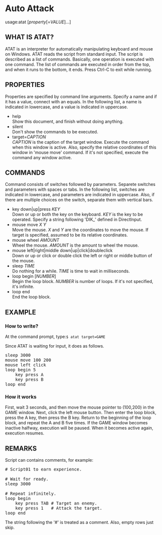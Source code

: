 # Auto Attack

usage:atat [*property*[=<i>VALUE</i>]...]

## WHAT IS ATAT?
ATAT is an interpreter for automatically manipulating
keyboard and mouse on Windows.
ATAT reads the script from standard input.
The script is described as a list of commands.
Basically, one operation is executed with one command.
The list of commands are executed in order from the top,
and when it runs to the bottom, it ends.
Press Ctrl-C to exit while running.

## PROPERTIES
Properties are specified by command line arguments.
Specify a name and if it has a value, connect with an equals.
In the following list, a name is indicated in lowercase,
and a value is indicated in uppercase.

* help<br/>
Show this document, and finish without doing anything.
* silent<br/>
Don't show the commands to be executed.
* target=<i>CAPTION</i><br/>
*CAPTION* is the caption of the target window.
Execute the command when this window is active.
Also, specify the relative coordinates of this window
in 'mouse move' command.
If it's not specified, execute the command any window active.

## COMMANDS
Command consists of switches followed by parameters.
Separete switches and parameters with spaces or tabs.
In the following list, switches are indicated in lowercase,
and parameters are indicated in uppercase.
Also, if there are multiple choices on the switch,
separate them with vertical bars.

* key down|up|press *KEY*<br/>
Down or up or both the key on the keyboard.
*KEY* is the key to be operated.
Specify a string following 'DIK_' defined in DirectInput.
* mouse move *X* *Y*<br/>
Move the mouse.
*X* and *Y* are the coordinates to move the mouse.
If target is specified, assumed to be its relative coordinates.
* mouse wheel *AMOUNT*<br/>
Wheel the mouse.
*AMOUNT* is the amount to wheel the mouse.
* mouse left|right|middle down|up|click|doubleclick<br/>
Down or up or click or double click
the left or right or middle button of the mouse.
* sleep *TIME*<br/>
Do nothing for a while.
*TIME* is time to wait in milliseconds.
* loop begin [*NUMBER*]<br/>
Begin the loop block.
*NUMBER* is number of loops.
If it's not specified, it's infinite.
* loop end<br/>
End the loop block.

## EXAMPLE

### How to write?
At the command prompt, type:`$ atat target=GAME`

Since ATAT is waiting for input, it does as follows.
<pre>
sleep 3000
mouse move 100 200
mouse left click
loop begin 5
    key press A
    key press B
loop end
</pre>

### How it works
First, wait 3 seconds,
and then move the mouse pointer to (100,200) in the GAME window.
Next, click the left mouse button.
Then enter the loop block, press the A key, then press the B key.
Return to the beginning of the loop block,
and repeat the A and B five times.
If the GAME window becomes inactive halfway,
execution will be paused.
When it becomes active again, execution resumes.

## REMARKS
Script can contains comments, for example:
<pre>
# Script01 to earn experience.

# Wait for ready.
sleep 3000

# Repeat infinitely.
loop begin
    key press TAB # Target an enemy.
    key press 1   # Attack the target.
loop end
</pre>
The string following the '#' is treated as a comment.
Also, empty rows just skip.
